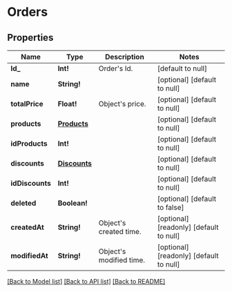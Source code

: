 # Orders

## Properties
Name | Type | Description | Notes
------------ | ------------- | ------------- | -------------
**Id_** | **Int!** | Order&#39;s Id. | [default to null]
**name** | **String!** |  | [optional] [default to null]
**totalPrice** | **Float!** | Object&#39;s price. | [optional] [default to null]
**products** | [**Products**](Products.md) |  | [optional] [default to null]
**idProducts** | **Int!** |  | [optional] [default to null]
**discounts** | [**Discounts**](Discounts.md) |  | [optional] [default to null]
**idDiscounts** | **Int!** |  | [optional] [default to null]
**deleted** | **Boolean!** |  | [optional] [default to false]
**createdAt** | **String!** | Object&#39;s created time. | [optional] [readonly] [default to null]
**modifiedAt** | **String!** | Object&#39;s modified time. | [optional] [readonly] [default to null]

[[Back to Model list]](../README.md#documentation-for-models) [[Back to API list]](../README.md#documentation-for-api-endpoints) [[Back to README]](../README.md)


